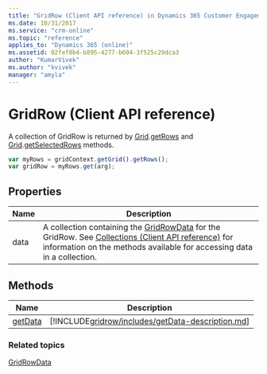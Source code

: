```yaml
---
title: "GridRow (Client API reference) in Dynamics 365 Customer Engagement| MicrosoftDocs"
ms.date: 10/31/2017
ms.service: "crm-online"
ms.topic: "reference"
applies_to: "Dynamics 365 (online)"
ms.assetid: 02fef0b4-b895-4277-b604-3f525c29dca3
author: "KumarVivek"
ms.author: "kvivek"
manager: "amyla"
---
```

# GridRow (Client API reference)

A collection of GridRow is returned by [Grid](grid.md).[getRows](grid/getRows.md) and [Grid](grid.md).[getSelectedRows](grid/getSelectedRows.md) methods.

```JavaScript
var myRows = gridContext.getGrid().getRows();
var gridRow = myRows.get(arg);
```

## Properties

|Name|Description|
|--|--|
|data|A collection containing the [GridRowData](gridrowdata.md) for the GridRow. See [Collections (Client API reference)](../collections.md) for information on the methods available for accessing data in a collection.|


## Methods

|Name|Description|
|--|--|
|[getData](gridrow/getData.md)|[!INCLUDE[gridrow/includes/getData-description.md](gridrow/includes/getData-description.md)]|

### Related topics

[GridRowData](gridrowdata.md)


